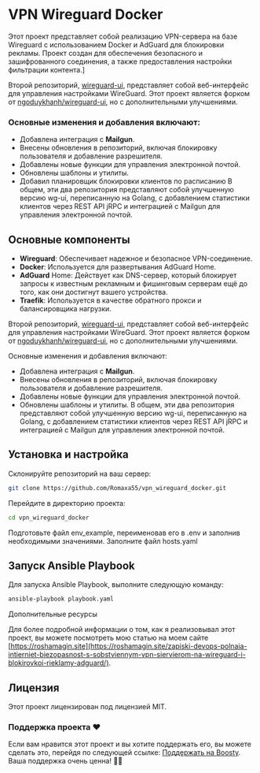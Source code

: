 # VPN Wireguard Docker

Этот проект представляет собой реализацию VPN-сервера на базе Wireguard с использованием Docker и AdGuard для блокировки рекламы. Проект создан для обеспечения безопасного и зашифрованного соединения, а также предоставления настройки фильтрации контента.]

Второй репозиторий, [wireguard-ui](https://github.com/Romaxa55/wireguard-ui), представляет собой веб-интерфейс для управления настройками WireGuard. Этот проект является форком от [ngoduykhanh/wireguard-ui](https://github.com/ngoduykhanh/wireguard-ui), но с дополнительными улучшениями.

### Основные изменения и добавления включают:

* Добавлена интеграция с **Mailgun**.
* Внесены обновления в репозиторий, включая блокировку пользователя и добавление разрешителя.
* Добавлены новые функции для управления электронной почтой.
* Обновлены шаблоны и утилиты.
* Добавил планировщик блокировки клиентов по расписанию
В общем, эти два репозитория представляют собой улучшенную версию wg-ui, переписанную на Golang, с добавлением статистики клиентов через REST API jRPC и интеграцией с Mailgun для управления электронной почтой.

## Основные компоненты

* **Wireguard**: Обеспечивает надежное и безопасное VPN-соединение.
* **Docker**: Используется для развертывания AdGuard Home.
* **AdGuard** Home: Действует как DNS-сервер, который блокирует запросы к известным рекламным и фишинговым серверам ещё до того, как они достигнут вашего устройства.
* **Traefik**: Используется в качестве обратного прокси и балансировщика нагрузки.


Второй репозиторий, [wireguard-ui](https://github.com/Romaxa55/wireguard-ui), представляет собой веб-интерфейс для управления настройками WireGuard. Этот проект является форком от [ngoduykhanh/wireguard-ui](https://github.com/ngoduykhanh/wireguard-ui), но с дополнительными улучшениями.

Основные изменения и добавления включают:

* Добавлена интеграция с **Mailgun**.
* Внесены обновления в репозиторий, включая блокировку пользователя и добавление разрешителя.
* Добавлены новые функции для управления электронной почтой.
* Обновлены шаблоны и утилиты.
В общем, эти два репозитория представляют собой улучшенную версию wg-ui, переписанную на Golang, с добавлением статистики клиентов через REST API jRPC и интеграцией с Mailgun для управления электронной почтой.

## Установка и настройка

Склонируйте репозиторий на ваш сервер:
```bash
git clone https://github.com/Romaxa55/vpn_wireguard_docker.git
```
Перейдите в директорию проекта:
```bash
cd vpn_wireguard_docker
```
Подготовьте файл env_example, переименовав его в .env и заполнив необходимыми значениями.
Заполните файл hosts.yaml

## Запуск Ansible Playbook

Для запуска Ansible Playbook, выполните следующую команду:

```bash
ansible-playbook playbook.yaml
```
Дополнительные ресурсы

Для более подробной информации о том, как я реализовывал этот проект, вы можете посмотреть мою статью на моем сайте [https://roshamagin.site](https://roshamagin.site/zapiski-devops-polnaia-intierniet-biezopasnost-s-sobstviennym-vpn-siervierom-na-wireguard-i-blokirovkoi-rieklamy-adguard/).

## Лицензия

Этот проект лицензирован под лицензией MIT.

### Поддержка проекта ❤️

Если вам нравится этот проект и вы хотите поддержать его, вы можете сделать это, перейдя по следующей ссылке: [Поддержать на Boosty](https://boosty.to/romaxa55/donate). Ваша поддержка очень ценна! 🌟👏